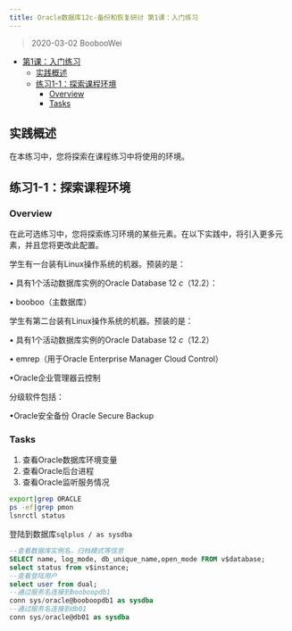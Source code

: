 ```yaml
---
title: Oracle数据库12c-备份和恢复研讨 第1课：入门练习
---
```


> 2020-03-02 BoobooWei

<!-- MDTOC maxdepth:6 firsth1:1 numbering:0 flatten:0 bullets:1 updateOnSave:1 -->

- [第1课：入门练习](#第1课：入门练习)
  - [实践概述](#实践概述)
  - [练习1-1：探索课程环境](#练习1-1：探索课程环境)
    - [Overview](#overview)
    - [Tasks](#tasks)

<!-- /MDTOC -->

## 实践概述

在本练习中，您将探索在课程练习中将使用的环境。

## 练习1-1：探索课程环境

### Overview

在此可选练习中，您将探索练习环境的某些元素。在以下实践中，将引入更多元素，并且您将更改此配置。

学生有一台装有Linux操作系统的机器。预装的是：

• 具有1个活动数据库实例的Oracle Database 12 _c_（12.2）：

• booboo（主数据库）

学生有第二台装有Linux操作系统的机器。预装的是：

• 具有1个活动数据库实例的Oracle Database 12 _c_（12.2）

• emrep（用于Oracle Enterprise Manager Cloud Control）

•Oracle企业管理器云控制

分级软件包括：

•Oracle安全备份 Oracle Secure Backup

### Tasks

1. 查看Oracle数据库环境变量
2. 查看Oracle后台进程
3. 查看Oracle监听服务情况

```bash
export|grep ORACLE
ps -ef|grep pmon
lsnrctl status
```

登陆到数据库`sqlplus / as sysdba`

```sql
--查看数据库实例名，归档模式等信息
SELECT name, log_mode, db_unique_name,open_mode FROM v$database;
select status from v$instance;
--查看登陆用户
select user from dual;
--通过服务名连接到booboopdb1
conn sys/oracle@booboopdb1 as sysdba
--通过服务名连接到db01
conn sys/oracle@db01 as sysdba
```
